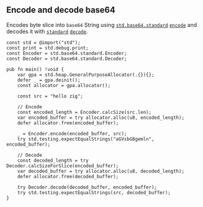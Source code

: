 ## Encode and decode base64

Encodes byte slice into `base64` String using [`std.base64.standard`] [`encode`]
and decodes it with [`standard`] [`decode`].

```zig
const std = @import("std");
const print = std.debug.print;
const Encoder = std.base64.standard.Encoder;
const Decoder = std.base64.standard.Decoder;

pub fn main() !void {
    var gpa = std.heap.GeneralPurposeAllocator(.{}){};
    defer _ = gpa.deinit();
    const allocator = gpa.allocator();

    const src = "hello zig";

    // Encode
    const encoded_length = Encoder.calcSize(src.len);
    var encoded_buffer = try allocator.alloc(u8, encoded_length);
    defer allocator.free(encoded_buffer);

    _ = Encoder.encode(encoded_buffer, src);
    try std.testing.expectEqualStrings("aGVsbG8gemln", encoded_buffer);

    // Decode
    const decoded_length = try Decoder.calcSizeForSlice(encoded_buffer);
    var decoded_buffer = try allocator.alloc(u8, decoded_length);
    defer allocator.free(decoded_buffer);

    try Decoder.decode(decoded_buffer, encoded_buffer);
    try std.testing.expectEqualStrings(src, decoded_buffer);
}
```

[`std.base64.standard`]: https://ziglang.org/documentation/0.11.0/std/#A;std:base64.standard
[`standard`]: https://ziglang.org/documentation/0.11.0/std/src/std/base64.zig.html#L29
[`encode`]: https://ziglang.org/documentation/0.11.0/std/#A;std:base64.Base64Encoder.encode
[`decode`]: https://ziglang.org/documentation/0.11.0/std/#A;std:base64.Base64Decoder.decode

